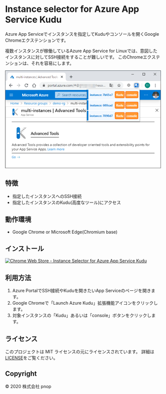 # Instance selector for Azure App Service Kudu

Azure App Serviceでインスタンスを指定してKuduやコンソールを開くGoogle Chromeエクステンションです。

複数インスタンスが稼働しているAzure App Service for Linuxでは、意図したインスタンスに対してSSH接続をすることが難しいです。
このChromeエクステンションは、それを容易にします。

![Screen Shot](Chrome%20Web%20Store/screenshot.png)

## 特徴

- 指定したインスタンスへのSSH接続
- 指定したインスタンスのKudu\(高度なツール\)にアクセス

## 動作環境

- Google Chrome or Microsoft Edge(Chromium base)

## インストール

[![Chrome Web Store - Instance Selector for Azure App Service Kudu](https://developer.chrome.com/webstore/images/ChromeWebStore_BadgeWBorder_v2_206x58.png)](https://chrome.google.com/webstore/detail/instance-selector-for-azu/epdffjkaaohfjahphbancbnaiilkonel)

## 利用方法

1. Azure PortalでSSH接続やKuduを開きたいApp Serviceのページを開きます。
1. Google Chromeで「Launch Azure Kudu」拡張機能アイコンをクリックします。
1. 対象インスタンスの「Kudu」あるいは「console」ボタンをクリックします。

## ライセンス

このプロジェクトは MIT ライセンスの元にライセンスされています。 詳細は[LICENSE](LICENSE)をご覧ください。

## Copyright

&copy; 2020 株式会社 pnop
